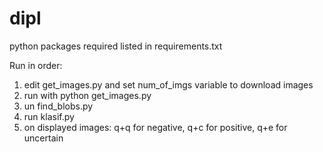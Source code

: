 # dipl

python packages required listed in requirements.txt

Run in order:

1. edit get_images.py and set num_of_imgs variable to download images
2. run with python get_images.py
3. un find_blobs.py
4. run klasif.py
5. on displayed images: q+q for negative, q+c for positive, q+e for uncertain
